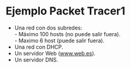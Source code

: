 # Ejemplo Packet Tracer1
- Una red con dos subredes:  
      - Máximo 100 hosts (no puede salir fuera).  
      - Maximo 6 host (puede salir fuera).  
- Una red con DHCP.  
- Un servidor Web (www.web.es).  
- Un servidor DNS.  



